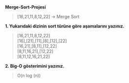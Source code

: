 **Merge-Sort-Projesi**

>[16,21,11,8,12,22] -> Merge Sort

**1. Yukarıdaki dizinin sort türüne göre aşamalarını yazınız.**

>[16,21,11,8,12,22]<br />
>[16],[21],[11],[8],[12],[22]<br />
>[16,21],[8,11],[12,22]<br />
>[8,11,16,21],[12,22]<br />
>[8,11,12,16,21,22]

**2. Big-O gösterimini yazınız.**

>O(n log (n))
